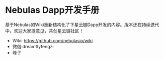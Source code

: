 # Nebulas Dapp开发手册

基于Nebulas的Wiki重新结构化了下星云链Dapp开发的内容。版本还在持续迭代中，欢迎大家提意见，共创星云链社区！

- Wiki: https://github.com/nebulasio/wiki
- 微信:dreamflyfengzi
- 峰子